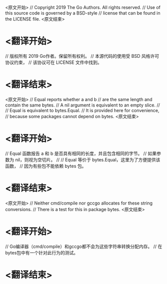 
<原文开始>
// Copyright 2019 The Go Authors. All rights reserved.
// Use of this source code is governed by a BSD-style
// license that can be found in the LICENSE file.
<原文结束>

# <翻译开始>
// 版权所有 2019 Go作者。保留所有权利。
// 本源代码的使用受 BSD 风格许可协议约束，
// 该协议可在 LICENSE 文件中找到。
# <翻译结束>


<原文开始>
// Equal reports whether a and b
// are the same length and contain the same bytes.
// A nil argument is equivalent to an empty slice.
//
// Equal is equivalent to bytes.Equal.
// It is provided here for convenience,
// because some packages cannot depend on bytes.
<原文结束>

# <翻译开始>
// Equal 函数报告 a 和 b 是否具有相同的长度，并且包含相同的字节。
// 如果参数为 nil，则视为空切片。
//
// Equal 等价于 bytes.Equal，这里为了方便提供该函数，
// 因为有些包不能依赖 bytes 包。
# <翻译结束>


<原文开始>
	// Neither cmd/compile nor gccgo allocates for these string conversions.
	// There is a test for this in package bytes.
<原文结束>

# <翻译开始>
// Go编译器（cmd/compile）和gccgo都不会为这些字符串转换分配内存。
// 在bytes包中有一个针对此行为的测试。
# <翻译结束>

